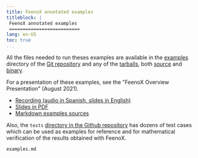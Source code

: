 ```yaml
---
title: FeenoX annotated examples
titleblock: |
 FeenoX annotated examples
 ==========================
lang: en-US
toc: true 
...
```


All the files needed to run theses examples are available in the [examples](https://github.com/seamplex/feenox/tree/main/examples) directory of the [Git repository](https://github.com/seamplex/feenox) and any of the [tarballs](https://www.seamplex.com/feenox/download.html), both [source](https://www.seamplex.com/feenox/dist/src) and [binary](https://www.seamplex.com/feenox/dist/linux).

For a presentation of these examples, see the "FeenoX Overview Presentation" (August 2021).

 * [Recording (audio in Spanish, slides in English)](https://youtu.be/-RJ5qn7E9uE)
 * [Slides in PDF](https://www.seamplex.com/feenox/doc/2021-feenox.pdf)
 * [Markdown examples sources](https://github.com/gtheler/2021-presentation)

Also, the `tests` [directory in the Github repository](https://github.com/seamplex/feenox/tree/main/tests) has dozens of test cases which can be used as examples for reference and for mathematical verification of the results obtained with FeenoX.

```include
examples.md
```

